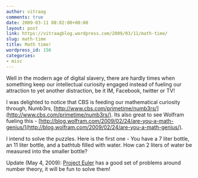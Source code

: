 ```yaml
---
author: vitraag
comments: true
date: 2009-03-11 08:02:00+00:00
layout: post
link: https://vitraagblog.wordpress.com/2009/03/11/math-time/
slug: math-time
title: Math time!
wordpress_id: 156
categories:
- misc
---
```


Well in the modern age of digital slavery, there are hardly times when something keep our intellectual curiosity engaged instead of fueling our attraction to yet another distraction, be it IM, Facebook, twitter or TV!  
  
I was delighted to notice that CBS is feeding our mathematical curiosity through, Numb3rs, [http://www.cbs.com/primetime/numb3rs/](http://www.cbs.com/primetime/numb3rs/). Its also great to see Wolfram fueling this - [http://blog.wolfram.com/2009/02/24/are-you-a-math-genius/](http://blog.wolfram.com/2009/02/24/are-you-a-math-genius/).  
  
I intend to solve the puzzles. Here is the first one - You have a 7 liter bottle, an 11 liter bottle, and a bathtub filled with water. How can 2 liters of water be measured into the smaller bottle?  
  
Update (May 4, 2009): [Project Euler](http://www.projecteuler.net) has a good set of problems around number theory, it will be fun to solve them!
